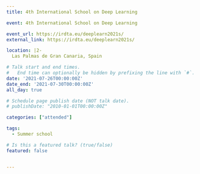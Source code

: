 ```yaml
---
title: 4th International School on Deep Learning

event: 4th International School on Deep Learning

event_url: https://irdta.eu/deeplearn2021s/
external_link: https://irdta.eu/deeplearn2021s/

location: |2-
  Las Palmas de Gran Canaria, Spain

# Talk start and end times.
#   End time can optionally be hidden by prefixing the line with `#`.
date: '2021-07-26T00:00:00Z'
date_end: '2021-07-30T00:00:00Z'
all_day: true

# Schedule page publish date (NOT talk date).
# publishDate: "2010-01-01T00:00:00Z"

categories: ["attended"]

tags:
  - Summer school

# Is this a featured talk? (true/false)
featured: false


---
```

